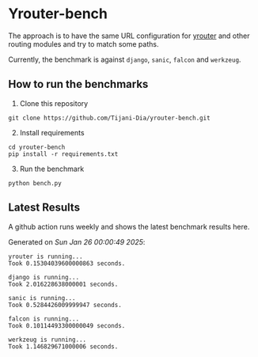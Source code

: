 # Yrouter-bench

The approach is to have the same URL configuration for [yrouter](https://github.com/Tijani-Dia/yrouter) and other routing modules and try to match some paths.

Currently, the benchmark is against `django`, `sanic`, `falcon` and `werkzeug`.

## How to run the benchmarks

1. Clone this repository

```shell
git clone https://github.com/Tijani-Dia/yrouter-bench.git
```

2. Install requirements

```shell
cd yrouter-bench
pip install -r requirements.txt
```

3. Run the benchmark

```shell
python bench.py
```

## Latest Results

A github action runs weekly and shows the latest benchmark results here.

Generated on *Sun Jan 26 00:00:49 2025*:

```shell
yrouter is running...
Took 0.15304039600000863 seconds.

django is running...
Took 2.016228638000001 seconds.

sanic is running...
Took 0.5284426009999947 seconds.

falcon is running...
Took 0.10114493300000049 seconds.

werkzeug is running...
Took 1.146829671000006 seconds.

```